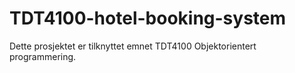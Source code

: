 # TDT4100-hotel-booking-system
Dette prosjektet er tilknyttet emnet TDT4100 Objektorientert programmering. 
